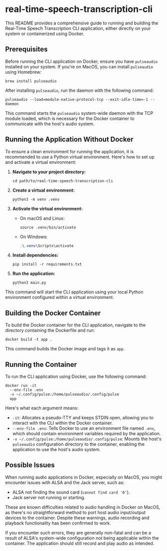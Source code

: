 # real-time-speech-transcription-cli

This README provides a comprehensive guide to running and building the Real-Time Speech Transcription CLI application, either directly on your system or containerized using Docker.

## Prerequisites

Before running the CLI application on Docker, ensure you have `pulseaudio` installed on your system. If you're on MacOS, you can install `pulseaudio` using Homebrew:

```shell
brew install pulseaudio
```

After installing `pulseaudio`, run the daemon with the following command:

```shell
pulseaudio --load=module-native-protocol-tcp --exit-idle-time=-1 --daemon
```

This command starts the `pulseaudio` system-wide daemon with the TCP module loaded, which is necessary for the Docker container to communicate with the host's audio system.

## Running the Application Without Docker

To ensure a clean environment for running the application, it is recommended to use a Python virtual environment. Here's how to set up and activate a virtual environment:

1. **Navigate to your project directory:**

   ```shell
   cd path/to/real-time-speech-transcription-cli
   ```
2. **Create a virtual environment:**

   ```shell
   python3 -m venv .venv
   ```
3. **Activate the virtual environment:**

   * On macOS and Linux:
     ```shell
     source .venv/bin/activate
     ```
   * On Windows:
     ```powershell
     .\.venv\Scripts\activate
     ```
4. **Install dependencies:**

   ```shell
   pip install -r requirements.txt
   ```
5. **Run the application:**

   ```shell
   python3 main.py
   ```

This command will start the CLI application using your local Python environment configured within a virtual environment.

## Building the Docker Container

To build the Docker container for the CLI application, navigate to the directory containing the Dockerfile and run:

```shell
docker build -t app .
```

This command builds the Docker image and tags it as `app`.

## Running the Container

To run the CLI application using Docker, use the following command:

```shell
docker run -it
  --env-file .env
  -v ~/.config/pulse:/home/pulseaudio/.config/pulse
  app
```

Here's what each argument means:

* `-it`: Allocates a pseudo-TTY and keeps STDIN open, allowing you to interact with the CLI within the Docker container.
* `--env-file .env`: Tells Docker to use an environment file named `.env`, which should contain environment variables required by the application.
* `-v ~/.config/pulse:/home/pulseaudio/.config/pulse`: Mounts the host's `pulseaudio` configuration directory to the container, enabling the application to use the host's audio system.

## Possible Issues

When running audio applications in Docker, especially on MacOS, you might encounter issues with ALSA and the Jack server, such as:

* ALSA not finding the sound card (`cannot find card '0'`).
* Jack server not running or starting.

These are known difficulties related to audio handling in Docker on MacOS, as there's no straightforward method to port host audio input/output devices to the container. Despite these warnings, audio recording and playback functionality has been confirmed to work.

If you encounter such errors, they are generally non-fatal and can be a result of ALSA's system-wide configuration not being applicable within the container. The application should still record and play audio as intended.
